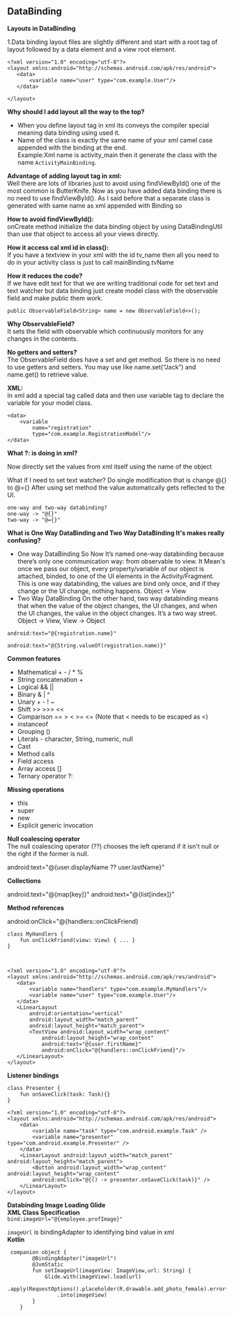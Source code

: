 ## DataBinding

**Layouts in DataBinding**<br/>

1.Data binding layout files are slightly different and start with a root tag of layout followed by a data element and a view root element. 
````
<?xml version="1.0" encoding="utf-8"?>
<layout xmlns:android="http://schemas.android.com/apk/res/android">
   <data>
       <variable name="user" type="com.example.User"/>
   </data>
   
</layout>
````
**Why should I add layout all the way to the top?**<br/>
* When you define layout tag in xml its conveys the compiler special meaning data binding using used it.
* Name of the class is exactly the same name of your xml camel case appended with the binding at the end.<br/>
Example:Xml name is activity_main then it generate the class with the name `ActivityMainBinding`.

**Advantage of adding layout tag in xml:**<br/>
Well there are lots of libraries just to avoid using findViewById() one of the most common is ButterKnife.
Now as you have added data binding there is no need to use findViewById(). As I said before that a separate class is generated with same name as xml 
appended with Binding so

**How to avoid findViewById():**<br/>
 onCreate method initialize the data binding object by using DataBindingUtil than use that object to access all your views directly.

**How it access cal xml id in class():**<br/>
If you have a textview in your xml with the id tv_name then all you need to do in your activity class is just to 
call mainBinding.tvName<br/>

**How it reduces the code?**<br/>
If we have edit text for that we are writing traditional code for set text and text watcher but data binding just create model class with the observable field and
make public them work.<br/>

`public ObservableField<String> name = new ObservableField<>();`
 
**Why ObservableField?**<br/>
It sets the field with observable which continuously monitors for any changes in the contents.<br/>

**No getters and setters?**<br/>
The ObservableField does have a set and get method. So there is no need to use getters and setters. 
You may use like name.set(“Jack”) and name.get() to retrieve value.<br/>

**XML:**<br/>
In xml add a special tag called data and then use variable tag to declare the variable for your model class.
````
<data>
    <variable
        name="registration"
        type="com.example.RegistrationModel"/>
</data>
````
**What ?: is doing in xml?**<br/>

Now directly set the values from xml itself using the name of the object

What if I need to set text watcher?
Do single modification that is change @{} to @={} 
After using set method the value automatically gets reflected to the UI.
````
one-way and two-way databinding?
one-way -> "@{}"
two-way -> "@={}" 
````
**What is One Way DataBinding and Two Way DataBinding It's makes really confusing?**
* One way DataBinding
So Now It’s named one-way databinding because there’s only one communication way: from observable to view.
It Mean's once we pass our object, every property/variable of our object is attached, binded, to one of the UI elements in the Activity/Fragment.
This is one way databinding, the values are bind only once, and if they change or the UI change, nothing happens. 
Object -> View
* Two Way DataBinding
On the other hand, two way databinding means that when the value of the object changes, the UI changes, and when the UI changes, the value in the object changes. 
It’s a two way street.
Object -> View, View -> Object
````
android:text="@{registration.name}"

android:text="@{String.valueOf(registration.name)}"
````

**Common features**
* Mathematical + - / * %
* String concatenation +
* Logical && ||
* Binary & | ^
* Unary + - ! ~
* Shift >> >>> <<
* Comparison == > < >= <= (Note that < needs to be escaped as &lt;)
* instanceof
* Grouping ()
* Literals - character, String, numeric, null
* Cast
* Method calls
* Field access
* Array access []
* Ternary operator ?:

**Missing operations**

* this
* super
* new
* Explicit generic invocation

**Null coalescing operator**<br/>
The null coalescing operator (??) chooses the left operand if it isn't null or the right if the former is null.

android:text="@{user.displayName ?? user.lastName}"

**Collections**<br/>

android:text="@{map[key]}"
android:text="@{list[index]}"<br/>


**Method references**<br/>

android:onClick="@{handlers::onClickFriend}
````
class MyHandlers {
    fun onClickFriend(view: View) { ... }
} 


 
<?xml version="1.0" encoding="utf-8"?>
<layout xmlns:android="http://schemas.android.com/apk/res/android">
   <data>
       <variable name="handlers" type="com.example.MyHandlers"/>
       <variable name="user" type="com.example.User"/>
   </data>
   <LinearLayout
       android:orientation="vertical"
       android:layout_width="match_parent"
       android:layout_height="match_parent">
       <TextView android:layout_width="wrap_content"
           android:layout_height="wrap_content"
           android:text="@{user.firstName}"
           android:onClick="@{handlers::onClickFriend}"/>
   </LinearLayout>
</layout>
````

**Listener bindings**<br/>
````
class Presenter {
    fun onSaveClick(task: Task){}
}

<?xml version="1.0" encoding="utf-8"?>
<layout xmlns:android="http://schemas.android.com/apk/res/android">
    <data>
        <variable name="task" type="com.android.example.Task" />
        <variable name="presenter" type="com.android.example.Presenter" />
    </data>
    <LinearLayout android:layout_width="match_parent" android:layout_height="match_parent">
        <Button android:layout_width="wrap_content" android:layout_height="wrap_content"
        android:onClick="@{() -> presenter.onSaveClick(task)}" />
    </LinearLayout>
</layout>
````
**Databinding Image Loading Glide**<br/>
**XML Class Specification**<br/>
`bind:imageUrl="@{employee.profImage}"`<br/>

`imageUrl` is bindingAdapter to identifying bind value in xml<br/>
**Kotlin**
````
 companion object {
        @BindingAdapter("imageUrl")
        @JvmStatic
        fun setImageUrl(imageView: ImageView,url: String) {
            Glide.with(imageView).load(url)
                .apply(RequestOptions().placeholder(R.drawable.add_photo_female).error(R.drawable.add_photo_female))
                .into(imageView)
        }
    }
    
 ````


